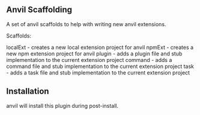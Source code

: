 ## Anvil Scaffolding

A set of anvil scaffolds to help with writing new anvil extensions.

Scaffolds:

localExt - creates a new local extension project for anvil
npmExt - creates a new npm extension project for anvil
plugin - adds a plugin file and stub implementation to the current extension project
command - adds a command file and stub implementation to the current extension project
task - adds a task file and stub implementation to the current extension project

## Installation

anvil will install this plugin during post-install.